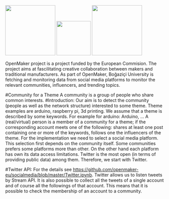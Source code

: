 <img src="https://github.com/openmaker-eu/socialmedia/blob/master/Ekran%20Resmi%202017-01-11%2014.34.43.png" width="158">
<img src="https://github.com/openmaker-eu/socialmedia/blob/master/Boğaziçi_Üniversitesi_Logo.png" width="108">
<img src="https://github.com/openmaker-eu/socialmedia/blob/master/OpenMakerLogo.png" width="158">

OpenMaker project is a project funded by the European Commision. The project aims at fascilitating creative collaboration between makers and traditional manufacturers. As part of OpenMaker, Boğaziçi University is fetching and monitoring data from social media platforms to monitor the relevant communities, influencers, and trending topics.

#Community for a Theme
A community is a group of people who share common interests.
#Introduction:
Our aim is to detect the community (people as well as the network structure) interested to some theme. Theme examples are arduino, raspberry pi, 3d printing. We assume that a theme is described by some keywords. For example for arduino: Arduino, ... A (real/virtual) person is a member of a community for a theme; if the corresponding account meets one of the following:
shares at least one post containing one or more of the keywords,
follows one the influencers of the theme.
For the implementation we need to select a social media platform. This selection first depends on the community itself. Some communities prefers some platforms more than other. On the other hand each platform has own its data access limitations. Twitter is the most open (in terms of providing public data) among them. Therefore, we start with Twitter.

#Twitter API:
For the details see https://github.com/openmaker-eu/socialmedia/blob/master/Twitter.ipynb. Twitter allows us to listen tweets by Stream API. It is also possible to collect all the tweets of a single account and of course all the followings of that account. This means that it is possible to check the membership of an account to a community.

